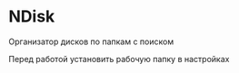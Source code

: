# NDisk
Организатор дисков по папкам с поиском

Перед работой установить рабочую папку в настройках
